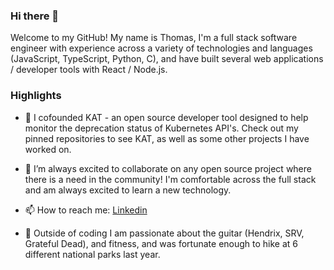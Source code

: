 ### Hi there 👋

Welcome to my GitHub! My name is Thomas, I'm a full stack software engineer with experience across a variety of technologies and languages (JavaScript, TypeScript, Python, C), and have built several web applications / developer tools with React / Node.js.

### Highlights
- 🔭 I cofounded KAT - an open source developer tool designed to help monitor the deprecation status of Kubernetes API's. Check out my pinned repositories to see KAT, as well as some other projects I have worked on.

- 🤝 I’m always excited to collaborate on any open source project where there is a need in the community! I'm comfortable across the full stack and am always excited to learn a new technology.

- 📫 How to reach me: [Linkedin](https://www.linkedin.com/in/thomas-444-ortiz/)
  
- 🎸 Outside of coding I am passionate about the guitar (Hendrix, SRV, Grateful Dead), and fitness, and was fortunate enough to hike at 6 different national parks last year.

